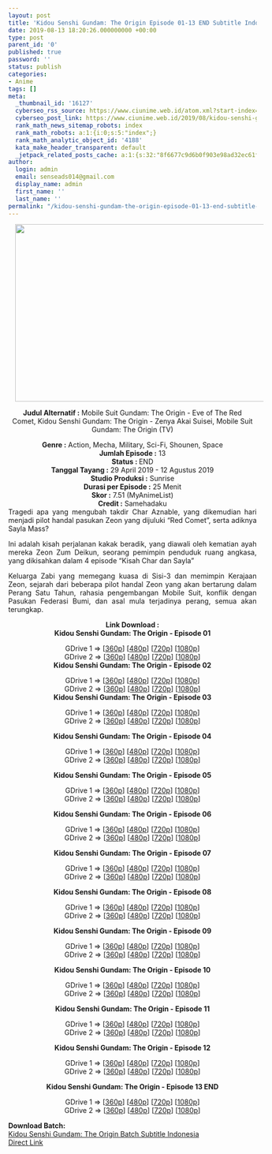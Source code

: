 ```yaml
---
layout: post
title: 'Kidou Senshi Gundam: The Origin Episode 01-13 END Subtitle Indonesia'
date: 2019-08-13 18:20:26.000000000 +00:00
type: post
parent_id: '0'
published: true
password: ''
status: publish
categories:
- Anime
tags: []
meta:
  _thumbnail_id: '16127'
  cyberseo_rss_source: https://www.ciunime.web.id/atom.xml?start-index=3451&max-results=150
  cyberseo_post_link: https://www.ciunime.web.id/2019/08/kidou-senshi-gundam-origin-episode-01.html
  rank_math_news_sitemap_robots: index
  rank_math_robots: a:1:{i:0;s:5:"index";}
  rank_math_analytic_object_id: '4188'
  kata_make_header_transparent: default
  _jetpack_related_posts_cache: a:1:{s:32:"8f6677c9d6b0f903e98ad32ec61f8deb";a:2:{s:7:"expires";i:1653411870;s:7:"payload";a:0:{}}}
author:
  login: admin
  email: senseads014@gmail.com
  display_name: admin
  first_name: ''
  last_name: ''
permalink: "/kidou-senshi-gundam-the-origin-episode-01-13-end-subtitle-indonesia/"
---
```

<div style="text-align: center;">
<div style="text-align: left;">
<div class="separator" style="clear: both; text-align: center;"><a href="https://1.bp.blogspot.com/-RR1pOov0z6I/XMcROCi5eEI/AAAAAAAAVPY/sl9kfwt7wuoFFK1fy4kPuPSu8rahRbT3QCLcBGAs/s1600/Kidou%2BSenshi%2BGundam%2B-%2BThe%2BOrigin.png" imageanchor="1" style="margin-left: 1em; margin-right: 1em;"><img border="0" data-original-height="720" data-original-width="1280" height="360" src="{{ site.baseurl }}/assets/2019/08/Kidou%2BSenshi%2BGundam%2B-%2BThe%2BOrigin.png" width="640" /></a></div>
<p></div>
<p><b>Judul</b><b><b>&nbsp;Alternatif&nbsp;</b>:</b> Mobile Suit Gundam: The Origin - Eve of The Red Comet,&nbsp;Kidou Senshi Gundam: The Origin - Zenya Akai Suisei, Mobile Suit Gundam: The Origin (TV)</div>
<div style="text-align: center;"><b><b>Genre :</b></b> Action, Mecha, Military, Sci-Fi, Shounen, Space</div>
<div style="text-align: center;"><b>Jumlah Episode :</b> 13<br /><b>Status : </b>END<br /><b>Tanggal Tayang :</b> 29 April 2019 - 12 Agustus 2019<br /><b>Studio Produksi :</b> Sunrise<br /><b>Durasi per Episode :</b> 25 Menit</div>
<div style="text-align: center;"><b>Skor :</b> 7.51 (MyAnimeList)<br /><b>Credit :</b> Samehadaku</div>
<div style="text-align: center;"></div>
<div style="text-align: justify;">Tragedi apa yang mengubah takdir Char Aznable, yang dikemudian hari menjadi pilot handal pasukan Zeon yang dijuluki “Red Comet”, serta adiknya Sayla Mass?</p>
<p>Ini adalah kisah perjalanan kakak beradik, yang diawali oleh kematian ayah mereka Zeon Zum Deikun, seorang pemimpin penduduk ruang angkasa, yang dikisahkan dalam 4 episode “Kisah Char dan Sayla”</p>
<p>Keluarga Zabi yang memegang kuasa di Sisi-3 dan memimpin Kerajaan Zeon, sejarah dari beberapa pilot handal Zeon yang akan bertarung dalam Perang Satu Tahun, rahasia pengembangan Mobile Suit, konflik dengan Pasukan Federasi Bumi, dan asal mula terjadinya perang, semua akan terungkap.</p></div>
<div style="text-align: justify;"></div>
<div style="text-align: justify;"></div>
<div style="text-align: center;"><b>Link Download :</b></div>
<div style="text-align: center;"><b>Kidou Senshi Gundam: The Origin - Episode 01</b></p>
<div style="text-align: center;">GDrive 1 =&gt; [<a href="https://drive.google.com/file/d/1OSkRe4uEB_fw3Kmw8fw0wIl3aC1mYwRl/view" target="_blank" rel="noopener">360p</a>] [<a href="https://drive.google.com/file/d/11RiaBUsB7TgnERXLTjTw9xDhsgmgMpHC/view" target="_blank" rel="noopener">480p</a>] [<a href="https://drive.google.com/file/d/1LqZpZljFaYyeIQQ0kolRltITq21Cek2q/view" target="_blank" rel="noopener">720p</a>] [<a href="https://drive.google.com/file/d/1jmYpMgld5726AQTSPaBFXO8NrppuBImP/view" target="_blank" rel="noopener">1080p</a>]<br />GDrive 2 =&gt; [<a href="https://drive.google.com/file/d/1BYt6QVsUvxKLwta2q2NbGPeX7w-PYwWe/view" target="_blank" rel="noopener">360p</a>] [<a href="https://drive.google.com/file/d/1Vr1qWXR9J8f2zWiWlfWzsvY3J6UVZBTO/view" target="_blank" rel="noopener">480p</a>] [<a href="https://drive.google.com/file/d/11sSwNmraQAneuJzNKy6jbWFCRCQK9bd2/view" target="_blank" rel="noopener">720p</a>] [<a href="https://drive.google.com/file/d/1ZKk2b7RimYsWed6J7gXb3C05ph0iTRZN/view" target="_blank" rel="noopener">1080p</a>]
<div style="text-align: center;"><b>Kidou Senshi Gundam: The Origin - Episode 02</b></p>
<div style="text-align: center;">GDrive 1 =&gt; [<a href="https://drive.google.com/file/d/1Pi7NcQnAaxX8nsgwc7uv4HWmlIRvGk1h/view" target="_blank" rel="noopener">360p</a>] [<a href="https://drive.google.com/file/d/1jKujhWQOixfGtEe3ccoJye1SO-ssppha/view" target="_blank" rel="noopener">480p</a>] [<a href="https://drive.google.com/file/d/1zxvU7KS4GbdzlPu4FApOvp4OicvskUji/view" target="_blank" rel="noopener">720p</a>] [<a href="https://drive.google.com/file/d/1Pz43Ro9vbc3viMfRmM0wDfwcIlzZdtxO/view" target="_blank" rel="noopener">1080p</a>]<br />GDrive 2 =&gt; [<a href="https://drive.google.com/file/d/1KNh5Bgi255m8aMy4JDv3izuVbrC5OQJI/view" target="_blank" rel="noopener">360p</a>] [<a href="https://drive.google.com/file/d/1Gk8J-6A4WvM3b8sfgzpZbLgpgnd0gku6/view" target="_blank" rel="noopener">480p</a>] [<a href="https://drive.google.com/file/d/1ffoauU0H1GsK0U9Cylr8jBP8-ta9HRr-/view" target="_blank" rel="noopener">720p</a>] [<a href="https://drive.google.com/file/d/15iN_Mx9fm-2tCsz_S1pklPjMVZd9T5cR/view" target="_blank" rel="noopener">1080p</a>]
<div style="text-align: center;"><b>Kidou Senshi Gundam: The Origin - Episode 03</b></p>
<div style="text-align: center;">GDrive 1 =&gt; [<a href="https://drive.google.com/file/d/1tfdVO13n_l-PxYXo7xNqvYu5_HaljFKc/view" target="_blank" rel="noopener">360p</a>] [<a href="https://drive.google.com/file/d/1MUjQjUmVEqDMUGq8S54BONoGvLHLcG2P/view" target="_blank" rel="noopener">480p</a>] [<a href="https://drive.google.com/file/d/1zWrbqfMh9imt12ohxfavplsa750fmj5l/view" target="_blank" rel="noopener">720p</a>] [<a href="https://drive.google.com/file/d/1gqAccUmWDVSBsEtDCaVyu2m4QE74G-uE/view" target="_blank" rel="noopener">1080p</a>]<br />GDrive 2 =&gt; [<a href="https://drive.google.com/file/d/1dJx8b8P5juV2X7h2rMdEyx2RWPoHmAnz/view" target="_blank" rel="noopener">360p</a>] [<a href="https://drive.google.com/file/d/1gmeR_IIr4yZ4Nm9G7LxtIGTeNOEUYutO/view" target="_blank" rel="noopener">480p</a>] [<a href="https://drive.google.com/file/d/1ri2-cKxKcUqJWt_XXYguUvV2K2TG8bbX/view" target="_blank" rel="noopener">720p</a>] [<a href="https://drive.google.com/file/d/16xvUfffUsS_koexiVMw_jpkvY9FM3OPJ/view" target="_blank" rel="noopener">1080p</a>]</p>
<p><b>Kidou Senshi Gundam: The Origin - Episode 04</b></p>
<p>GDrive 1 =&gt; [<a href="https://drive.google.com/file/d/1NFYE50zO3vMbiNP1995fvemsw8G0R0FM/view" target="_blank" rel="noopener">360p</a>] [<a href="https://drive.google.com/file/d/18nwpKLIXmkRHlAKLQ0WGVQhrpnEOG87A/view" target="_blank" rel="noopener">480p</a>] [<a href="https://drive.google.com/file/d/1tSVN4E80_J-QZxni5hZTBiexlmzPgtx_/view" target="_blank" rel="noopener">720p</a>] [<a href="https://drive.google.com/file/d/136sXGlnwGgFot55EgYTUZoZD_xKqzt96/view" target="_blank" rel="noopener">1080p</a>]<br />GDrive 2 =&gt; [<a href="https://drive.google.com/file/d/1_LZc6tssAw0D4O-R4-CATUiLjeB1ijvh/view" target="_blank" rel="noopener">360p</a>] [<a href="https://drive.google.com/file/d/1blfjgPTjQWgn7fnqZzfewjmGaZP9cXa5/view" target="_blank" rel="noopener">480p</a>] [<a href="https://drive.google.com/file/d/1KUJ9LYh0pE_AukOcStq9PqV8a69rTq6I/view" target="_blank" rel="noopener">720p</a>] [<a href="https://drive.google.com/file/d/1VaFIPH7apMMjBCQvhZuHOT7m49BLAmpy/view" target="_blank" rel="noopener">1080p</a>]</p>
<p><b>Kidou Senshi Gundam: The Origin - Episode 05</b></p>
<p>GDrive 1 =&gt; [<a href="https://drive.google.com/file/d/1-njj-trsS39nXNaCP033Y4560XjByb5a/view" target="_blank" rel="noopener">360p</a>] [<a href="https://drive.google.com/file/d/1seUE3oJ9vrWvTsQY4Bh0H2j6eST0U9Pz/view" target="_blank" rel="noopener">480p</a>] [<a href="https://drive.google.com/file/d/10i5X8ekzIeMUhtlrjr9FRaYJBCXXxaPu/view" target="_blank" rel="noopener">720p</a>] [<a href="https://drive.google.com/file/d/1ClWVbnzk7Cw07paqsvHCwcHqOkRSDKsC/view" target="_blank" rel="noopener">1080p</a>]<br />GDrive 2 =&gt; [<a href="https://drive.google.com/file/d/112YR7jfJQHqghphNBKMTljZRrEN2c9oN/view" target="_blank" rel="noopener">360p</a>] [<a href="https://drive.google.com/file/d/1hWLqc_IfqQmdq8bAYF9al9yCBtXM-PGX/view" target="_blank" rel="noopener">480p</a>] [<a href="https://drive.google.com/file/d/1QGPRxgxj58fCcvYUa4tuQ9ujs3ZbwVxC/view" target="_blank" rel="noopener">720p</a>] [<a href="https://drive.google.com/file/d/1SRWgHA0q_CHM_fuZuADVKckYdGBN-nhD/view" target="_blank" rel="noopener">1080p</a>]</p>
<p><b>Kidou Senshi Gundam: The Origin - Episode 06</b></p>
<p>GDrive 1 =&gt; [<a href="https://drive.google.com/file/d/1BVs2ojzwlGa8qJMC6z34GdvBrOOt5K0I/view" target="_blank" rel="noopener">360p</a>] [<a href="https://drive.google.com/file/d/1e3PnzJMKjFmlLXFz1wvqsi0-2ZK5OG4N/view" target="_blank" rel="noopener">480p</a>] [<a href="https://drive.google.com/file/d/1FLL5_RrcqzirhyhzGYFDGu2CMCEXd53J/view" target="_blank" rel="noopener">720p</a>] [<a href="https://drive.google.com/file/d/1ByL9C2wRxK6A2zkrwnLekvtDUitMRfU3/view" target="_blank" rel="noopener">1080p</a>]<br />GDrive 2 =&gt; [<a href="https://drive.google.com/file/d/1Apm970hSRlNNSNXzYjrpBeMvC1sQANSx/view" target="_blank" rel="noopener">360p</a>] [<a href="https://drive.google.com/file/d/1M1nxGSubiUW4ACfKq0MbS3Nk-lNalgUq/view" target="_blank" rel="noopener">480p</a>] [<a href="https://drive.google.com/file/d/1kiwyfBXRZua1uUbWeErXrmreOaONtmBa/view" target="_blank" rel="noopener">720p</a>] [<a href="https://drive.google.com/file/d/1yc2CI9314Mj60J4-Kl8h4uijkx-0H8rH/view" target="_blank" rel="noopener">1080p</a>]</p>
<p><b>Kidou Senshi Gundam: The Origin - Episode 07</b></p>
<p>GDrive 1 =&gt; [<a href="https://drive.google.com/file/d/12KTXAvNNYH3yAwKPkwygW6AJJicrO-sr/view" target="_blank" rel="noopener">360p</a>] [<a href="https://drive.google.com/file/d/1V2WDdujkWrjwiP9yKqq4Y7Qg3KGgICeR/view" target="_blank" rel="noopener">480p</a>] [<a href="https://drive.google.com/file/d/1ORt33Vx06SuZWx67X8DzZCulYEvAAhDM/view" target="_blank" rel="noopener">720p</a>] [<a href="https://drive.google.com/file/d/1cIyPMLGoqwlG5Jg1GVZvxr34Eh15wK3g/view" target="_blank" rel="noopener">1080p</a>]<br />GDrive 2 =&gt; [<a href="https://drive.google.com/file/d/1Rwd6o_k67lm0bNB1uxWJ4eoAWCFFhc4s/view" target="_blank" rel="noopener">360p</a>] [<a href="https://drive.google.com/file/d/1C4Bta6usq4SKp3q3XyA-QqQIldt2okZv/view" target="_blank" rel="noopener">480p</a>] [<a href="https://drive.google.com/file/d/1grCZP_PNFx2PIEvEqKrfQElnO8yaMe3U/view" target="_blank" rel="noopener">720p</a>] [<a href="https://drive.google.com/file/d/1FAMdWBu_aKRFsFLS0zhkeo4MipaujJKE/view" target="_blank" rel="noopener">1080p</a>]</p>
<p><b>Kidou Senshi Gundam: The Origin - Episode 08</b></p>
<p>GDrive 1 =&gt; [<a href="https://drive.google.com/file/d/1nf6gY85EDurcWzTYCHSodtw2UGBdnUnV/view" target="_blank" rel="noopener">360p</a>] [<a href="https://drive.google.com/file/d/168wxwZ79X7mmKCqe_-QZBgDDZLyfhpk6/view" target="_blank" rel="noopener">480p</a>] [<a href="https://drive.google.com/file/d/1C3wk10u0c7iYj3oIonY8cZKQF-_ps4ZW/view" target="_blank" rel="noopener">720p</a>] [<a href="https://drive.google.com/file/d/105JS9njSU0uph_vmuxsyTwG6xmiITTYf/view" target="_blank" rel="noopener">1080p</a>]<br />GDrive 2 =&gt; [<a href="https://drive.google.com/file/d/1w03Zf7bUUtnsVsnSLotnTApR5j0qrhW_/view" target="_blank" rel="noopener">360p</a>] [<a href="https://drive.google.com/file/d/1UnzrNqF4iUlsV9t3YrUSTZjJeVtuQf8S/view" target="_blank" rel="noopener">480p</a>] [<a href="https://drive.google.com/file/d/1VclkbwS6bKyizXy-s6bD_-Q8bdlgVn1j/view" target="_blank" rel="noopener">720p</a>] [<a href="https://drive.google.com/file/d/11O86tju9ASRmDZYAk_7L0tpiC1Pza12P/view" target="_blank" rel="noopener">1080p</a>]</p>
<p><b>Kidou Senshi Gundam: The Origin - Episode 09</b></p>
<p>GDrive 1 =&gt; [<a href="https://drive.google.com/file/d/10Od_6hp-IbvM_2G4aVNY8JsVc1NgRfCD/view" target="_blank" rel="noopener">360p</a>] [<a href="https://drive.google.com/file/d/1Fntr9O-yZl6dZitu4ZaMNqI9uMYJRkcL/view" target="_blank" rel="noopener">480p</a>] [<a href="https://drive.google.com/file/d/1HZb0NUmGzeDlMKq-F3rZ0czJQEejgdF7/view" target="_blank" rel="noopener">720p</a>] [<a href="https://drive.google.com/file/d/1f8_PBMX8sUsMwbwkdf9C7ChYQWkV7Qv8/view" target="_blank" rel="noopener">1080p</a>]<br />GDrive 2 =&gt; [<a href="https://drive.google.com/file/d/1hcS8QmFRBxdGGQ44T_6HSNusm70KH3HL/view" target="_blank" rel="noopener">360p</a>] [<a href="https://drive.google.com/file/d/1r1xmayaugC7jPBqDCIf4H5_DnvrR_hB9/view" target="_blank" rel="noopener">480p</a>] [<a href="https://drive.google.com/file/d/1UjqhxAhUDcWLJNfTsX8MPViWpu6Zr6XF/view" target="_blank" rel="noopener">720p</a>] [<a href="https://drive.google.com/file/d/1kQQ-O6i0Ls-d-mlsPZMBSXIaMleHI1I7/view" target="_blank" rel="noopener">1080p</a>]</p>
<p><b>Kidou Senshi Gundam: The Origin - Episode 10</b></p>
<p>GDrive 1 =&gt; [<a href="https://drive.google.com/file/d/1YnqZ7H5v6feHl4lt89RCD3as-USCZ1cd/view" target="_blank" rel="noopener">360p</a>] [<a href="https://drive.google.com/file/d/1BiYcNPWIB27KHGvTsRLz9badzQkqMNj9/view" target="_blank" rel="noopener">480p</a>] [<a href="https://drive.google.com/file/d/1I_ohI2wnQIxy5FFDOTd-b4rEUz4YktRB/view" target="_blank" rel="noopener">720p</a>] [<a href="https://drive.google.com/file/d/12DT99L58KhVFTBzAC6UZiV99Kiry5jUw/view" target="_blank" rel="noopener">1080p</a>]<br />GDrive 2 =&gt; [<a href="https://drive.google.com/file/d/1_QoSaghCWhh_WvvMKd7vjnz5Oy5TAr99/view" target="_blank" rel="noopener">360p</a>] [<a href="https://drive.google.com/file/d/1y8u2ijw18I4WYcfN9YxOz1PL6QAtcBng/view" target="_blank" rel="noopener">480p</a>] [<a href="https://drive.google.com/file/d/1_Zc5s5OuPCUrroJp2dLKJ7Lrir3YSK32/view" target="_blank" rel="noopener">720p</a>] [<a href="https://drive.google.com/file/d/1mxEJg4sMIr-JU8fCE-D_-t68XKwIp_mo/view" target="_blank" rel="noopener">1080p</a>]</p>
<p><b>Kidou Senshi Gundam: The Origin - Episode 11</b></p>
<p>GDrive 1 =&gt; [<a href="https://drive.google.com/file/d/11HFogXXmH3J9bFXw5rEwrrGgrkW_v8F4/view" target="_blank" rel="noopener">360p</a>] [<a href="https://drive.google.com/file/d/1FCvi_yILF7t9BTgzK_gXVtJBGpHcJPWh/view" target="_blank" rel="noopener">480p</a>] [<a href="https://drive.google.com/file/d/1Ai3wRC9WMCVFC0w7TLhKzGSaX_yNSYGN/view" target="_blank" rel="noopener">720p</a>] [<a href="https://drive.google.com/file/d/1ldN5XMPw31hAFzSLG2RvCxYdrWmoN_08/view" target="_blank" rel="noopener">1080p</a>]<br />GDrive 2 =&gt; [<a href="https://drive.google.com/file/d/1wETtIwHxJN2BXIOUqR1w-Z4rdPJ8axDr/view" target="_blank" rel="noopener">360p</a>] [<a href="https://drive.google.com/file/d/1ziFvG9FBf7aKFwYpeiI_slTZuq7eX0Id/view" target="_blank" rel="noopener">480p</a>] [<a href="https://drive.google.com/file/d/1rQygbGimj_k5uAynJ5MnHRnVfeECNCra/view" target="_blank" rel="noopener">720p</a>] [<a href="https://drive.google.com/file/d/1oiNZphlwYChY7HA3uXT_ZBLKPwQXC1IM/view" target="_blank" rel="noopener">1080p</a>]</p>
<p><b>Kidou Senshi Gundam: The Origin - Episode 12</b></p>
<p>GDrive 1 =&gt; [<a href="https://drive.google.com/file/d/1OdCH_epRSlBc77no284AyiGH8XuTAa0y/view" target="_blank" rel="noopener">360p</a>] [<a href="https://drive.google.com/file/d/16rCLyz-zKI7Ydg3Q6qFc1ouFOyhtWeuQ/view" target="_blank" rel="noopener">480p</a>] [<a href="https://drive.google.com/file/d/17gNMtK4ad9Hdr_LiBH3UcE53O7ROZgNq/view" target="_blank" rel="noopener">720p</a>] [<a href="https://drive.google.com/file/d/1ULKZyH6keGcnWoA-uSiWjrvH1uFlDPHq/view" target="_blank" rel="noopener">1080p</a>]<br />GDrive 2 =&gt; [<a href="https://drive.google.com/file/d/1qPqQW93mAvVvPiike5RQEUyhk2AKyF6n/view" target="_blank" rel="noopener">360p</a>] [<a href="https://drive.google.com/file/d/1esok9b3cuHqxAv5NODqFDeXI11iurG3p/view" target="_blank" rel="noopener">480p</a>] [<a href="https://drive.google.com/file/d/1d060auVzT6qWIjqzOCyMLfHdVxVf4NuG/view" target="_blank" rel="noopener">720p</a>] [<a href="https://drive.google.com/file/d/1olAvutQEbjh9RuufE2dfyGqFyEuqXv6M/view" target="_blank" rel="noopener">1080p</a>]</p>
<p><b>Kidou Senshi Gundam: The Origin - Episode 13 END</b></p>
<p>GDrive 1 =&gt; [<a href="https://drive.google.com/file/d/1RZ88u_8rSYwIzO5LpxXX48XZDSm0_4T4/view" target="_blank" rel="noopener">360p</a>] [<a href="https://drive.google.com/file/d/1FFDNBjanTveUZg5Sx-VD2Iyd1o6E7wog/view" target="_blank" rel="noopener">480p</a>] [<a href="https://drive.google.com/file/d/1HFkN377uFAGChBZDbMGJXdvV3QYxX_le/view" target="_blank" rel="noopener">720p</a>] [<a href="https://drive.google.com/file/d/1S2Ixv3qd2CwcoU74_ZAxzZMjaHwwZxGz/view" target="_blank" rel="noopener">1080p</a>]<br />GDrive 2 =&gt; [<a href="https://drive.google.com/file/d/1RaazGCgeqf-Mg6F9wvBTT8S_CdFaawWr/view" target="_blank" rel="noopener">360p</a>] [<a href="https://drive.google.com/file/d/1in2HjEQFYvVr27YWZLGVcbTOWYAiBoxS/view" target="_blank" rel="noopener">480p</a>] [<a href="https://drive.google.com/file/d/1l8ix-J1L2AZzDeHDhTqq4Y3yB_YUOaCI/view" target="_blank" rel="noopener">720p</a>] [<a href="https://drive.google.com/file/d/1W-baFppCVlBl6oUdYTKUJfhuT0U_JP6R/view" target="_blank" rel="noopener">1080p</a>]</p>
<div style="text-align: left;"></div>
<div style="text-align: justify;"><b><b>Download&nbsp;</b>Batch:</b></div>
<div style="text-align: justify;"></div>
<div style="text-align: justify;"><a href="https://www.ciunime.com/2019/08/kidou-senshi-gundam-origin-episode-01_13.html" target="_blank" rel="noopener">Kidou Senshi Gundam: The Origin Batch Subtitle Indonesia</a></div>
<div style="text-align: justify;"></div>
</div>
</div>
</div>
</div>
</div>
</div>
<link rel="stylesheet" href="https://cdnjs.cloudflare.com/ajax/libs/font-awesome/4.7.0/css/font-awesome.min.css" />
<div class="divbtn"> <a href="https://handymansurrender.com/fihup8buzv?key=94550f7ce39444073321dde3b8782f97" class="btn"><i class="fa fa-download"></i> Direct Link</a> </div>
